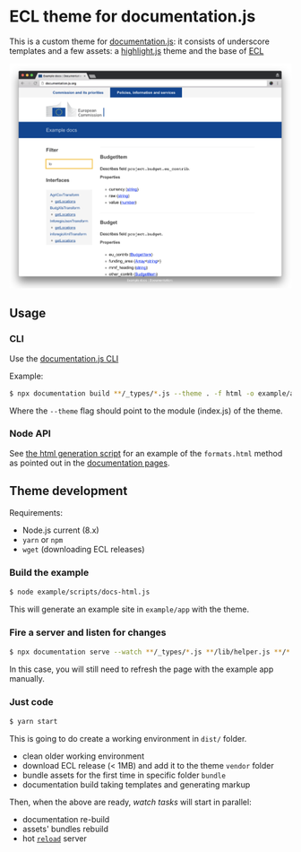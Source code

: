 # ECL theme for documentation.js

This is a custom theme for [documentation.js](http://documentation.js.org): it consists of underscore templates and a few assets: a [highlight.js](https://highlightjs.org/) theme and the base of [ECL](https://github.com/ec-europa/europa-component-library)

![Example documentation theme based on ECL](./example/screenshot.png)

## Usage

### CLI

Use the [documentation.js CLI](https://github.com/documentationjs/documentation/blob/master/docs/USAGE.md)

Example:

```bash
$ npx documentation build **/_types/*.js --theme . -f html -o example/app
```

Where the `--theme` flag should point to the module (index.js) of the theme.

### Node API

See [the html generation script](./example/scripts/docs-html.js) for an example of the
`formats.html` method as pointed out in the [documentation pages](https://github.com/documentationjs/documentation/blob/master/docs/NODE_API.md).

## Theme development

Requirements:

* Node.js current (8.x)
* `yarn` or `npm`
* `wget` (downloading ECL releases)

### Build the example

```bash
$ node example/scripts/docs-html.js
```

This will generate an example site in `example/app` with the theme.

### Fire a server and listen for changes

```bash
$ npx documentation serve --watch **/_types/*.js **/lib/helper.js **/*._ --theme .
```

In this case, you will still need to refresh the page with the example app manually.

### Just code

```bash
$ yarn start
```

This is going to do create a working environment in `dist/` folder.

* clean older working environment
* download ECL release (< 1MB) and add it to the theme `vendor` folder
* bundle assets for the first time in specific folder `bundle`
* documentation build taking templates and generating markup

Then, when the above are ready, _watch tasks_ will start in parallel:

* documentation re-build
* assets' bundles rebuild
* hot [`reload`](https://www.npmjs.com/package/reload) server
